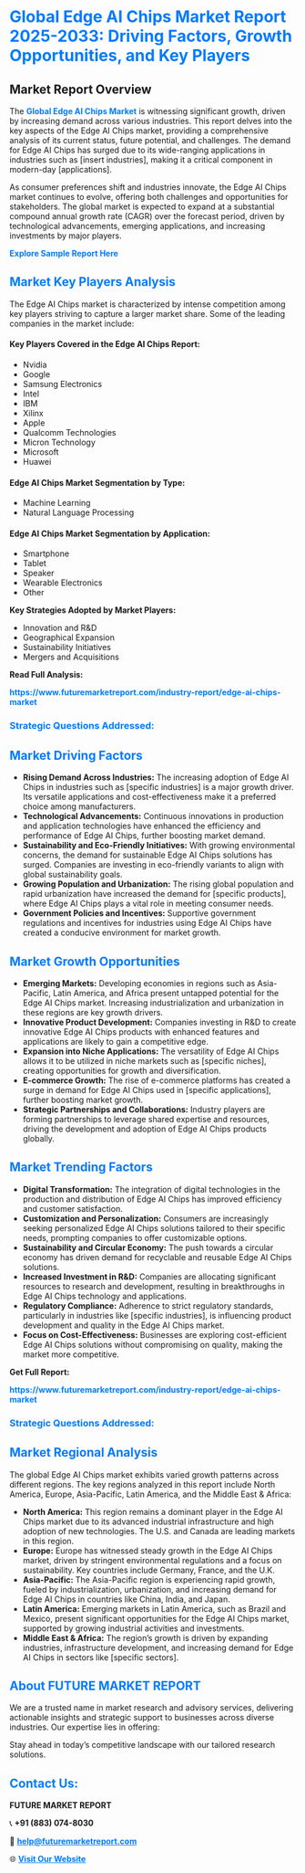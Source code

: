 <h1 style="color: #007BFF;">Global Edge AI Chips Market Report 2025-2033: Driving Factors, Growth Opportunities, and Key Players</h1>

<section id="overview">
<h2>Market Report Overview</h2>
<p>The <a href="https://www.futuremarketreport.com/industry-report/edge-ai-chips-market" style="color: #007BFF; text-decoration: none;"><strong>Global Edge AI Chips Market</strong></a> is witnessing significant growth, driven by increasing demand across various industries. This report delves into the key aspects of the Edge AI Chips market, providing a comprehensive analysis of its current status, future potential, and challenges. The demand for Edge AI Chips has surged due to its wide-ranging applications in industries such as [insert industries], making it a critical component in modern-day [applications].</p>
<p>As consumer preferences shift and industries innovate, the Edge AI Chips market continues to evolve, offering both challenges and opportunities for stakeholders. The global market is expected to expand at a substantial compound annual growth rate (CAGR) over the forecast period, driven by technological advancements, emerging applications, and increasing investments by major players.</p>
</section>

<section id="overview">
<p><a href="https://www.futuremarketreport.com/request-sample/reportId=82333" style="color: #007BFF; text-decoration: none;"><strong>Explore Sample Report Here</strong></a></p>
</section>

<section id="key-players">
<h2 style="color: #007BFF;">Market Key Players Analysis</h2>
<p>The Edge AI Chips market is characterized by intense competition among key players striving to capture a larger market share. Some of the leading companies in the market include:</p>
<h4>Key Players Covered in the Edge AI Chips Report:</h4>
<ul><li>Nvidia</li><li>Google</li><li>Samsung Electronics</li><li>Intel</li><li>IBM</li><li>Xilinx</li><li>Apple</li><li>Qualcomm Technologies</li><li>Micron Technology</li><li>Microsoft</li><li>Huawei</li></ul>
<h4>Edge AI Chips Market Segmentation by Type:</h4>
<ul><li>Machine Learning</li><li>Natural Language Processing</li></ul>

<h4>Edge AI Chips Market Segmentation by Application:</h4>
<ul><li>Smartphone</li><li>Tablet</li><li>Speaker</li><li>Wearable Electronics</li><li>Other</li></ul>
<p><strong>Key Strategies Adopted by Market Players:</strong></p>
<ul>
<li>Innovation and R&D</li>
<li>Geographical Expansion</li>
<li>Sustainability Initiatives</li>
<li>Mergers and Acquisitions</li>
</ul>
</section>

<section>
<p><strong>Read Full Analysis: </strong></p><a href="https://www.futuremarketreport.com/industry-report/edge-ai-chips-market" style="color: #007BFF; text-decoration: none;"><strong>https://www.futuremarketreport.com/industry-report/edge-ai-chips-market</strong></a>
<h3 style="color: #007BFF;">Strategic Questions Addressed:</h3>
</section>

<section id="driving-factors">
<h2 style="color: #007BFF;">Market Driving Factors</h2>
<ul>
<li><strong>Rising Demand Across Industries:</strong> The increasing adoption of Edge AI Chips in industries such as [specific industries] is a major growth driver. Its versatile applications and cost-effectiveness make it a preferred choice among manufacturers.</li>
<li><strong>Technological Advancements:</strong> Continuous innovations in production and application technologies have enhanced the efficiency and performance of Edge AI Chips, further boosting market demand.</li>
<li><strong>Sustainability and Eco-Friendly Initiatives:</strong> With growing environmental concerns, the demand for sustainable Edge AI Chips solutions has surged. Companies are investing in eco-friendly variants to align with global sustainability goals.</li>
<li><strong>Growing Population and Urbanization:</strong> The rising global population and rapid urbanization have increased the demand for [specific products], where Edge AI Chips plays a vital role in meeting consumer needs.</li>
<li><strong>Government Policies and Incentives:</strong> Supportive government regulations and incentives for industries using Edge AI Chips have created a conducive environment for market growth.</li>
</ul>
</section>

<section id="growth-opportunities">
<h2 style="color: #007BFF;">Market Growth Opportunities</h2>
<ul>
<li><strong>Emerging Markets:</strong> Developing economies in regions such as Asia-Pacific, Latin America, and Africa present untapped potential for the Edge AI Chips market. Increasing industrialization and urbanization in these regions are key growth drivers.</li>
<li><strong>Innovative Product Development:</strong> Companies investing in R&D to create innovative Edge AI Chips products with enhanced features and applications are likely to gain a competitive edge.</li>
<li><strong>Expansion into Niche Applications:</strong> The versatility of Edge AI Chips allows it to be utilized in niche markets such as [specific niches], creating opportunities for growth and diversification.</li>
<li><strong>E-commerce Growth:</strong> The rise of e-commerce platforms has created a surge in demand for Edge AI Chips used in [specific applications], further boosting market growth.</li>
<li><strong>Strategic Partnerships and Collaborations:</strong> Industry players are forming partnerships to leverage shared expertise and resources, driving the development and adoption of Edge AI Chips products globally.</li>
</ul>
</section>

<section id="trending-factors">
<h2 style="color: #007BFF;">Market Trending Factors</h2>
<ul>
<li><strong>Digital Transformation:</strong> The integration of digital technologies in the production and distribution of Edge AI Chips has improved efficiency and customer satisfaction.</li>
<li><strong>Customization and Personalization:</strong> Consumers are increasingly seeking personalized Edge AI Chips solutions tailored to their specific needs, prompting companies to offer customizable options.</li>
<li><strong>Sustainability and Circular Economy:</strong> The push towards a circular economy has driven demand for recyclable and reusable Edge AI Chips solutions.</li>
<li><strong>Increased Investment in R&D:</strong> Companies are allocating significant resources to research and development, resulting in breakthroughs in Edge AI Chips technology and applications.</li>
<li><strong>Regulatory Compliance:</strong> Adherence to strict regulatory standards, particularly in industries like [specific industries], is influencing product development and quality in the Edge AI Chips market.</li>
<li><strong>Focus on Cost-Effectiveness:</strong> Businesses are exploring cost-efficient Edge AI Chips solutions without compromising on quality, making the market more competitive.</li>
</ul>
</section>

<section>
<p><strong>Get Full Report: </strong></p><a href="https://www.futuremarketreport.com/industry-report/edge-ai-chips-market" style="color: #007BFF; text-decoration: none;"><strong>https://www.futuremarketreport.com/industry-report/edge-ai-chips-market</strong></a>
<h3 style="color: #007BFF;">Strategic Questions Addressed:</h3>
</section>


<section id="regional-analysis">
<h2 style="color: #007BFF;">Market Regional Analysis</h2>
<p>The global Edge AI Chips market exhibits varied growth patterns across different regions. The key regions analyzed in this report include North America, Europe, Asia-Pacific, Latin America, and the Middle East & Africa:</p>
<ul>
<li><strong>North America:</strong> This region remains a dominant player in the Edge AI Chips market due to its advanced industrial infrastructure and high adoption of new technologies. The U.S. and Canada are leading markets in this region.</li>
<li><strong>Europe:</strong> Europe has witnessed steady growth in the Edge AI Chips market, driven by stringent environmental regulations and a focus on sustainability. Key countries include Germany, France, and the U.K.</li>
<li><strong>Asia-Pacific:</strong> The Asia-Pacific region is experiencing rapid growth, fueled by industrialization, urbanization, and increasing demand for Edge AI Chips in countries like China, India, and Japan.</li>
<li><strong>Latin America:</strong> Emerging markets in Latin America, such as Brazil and Mexico, present significant opportunities for the Edge AI Chips market, supported by growing industrial activities and investments.</li>
<li><strong>Middle East & Africa:</strong> The region’s growth is driven by expanding industries, infrastructure development, and increasing demand for Edge AI Chips in sectors like [specific sectors].</li>
</ul>
</section>

<footer>
<h2 style="color: #007BFF;">About FUTURE MARKET REPORT</h2>
<p>We are a trusted name in market research and advisory services, delivering actionable insights and strategic support to businesses across diverse industries. Our expertise lies in offering:</p>

<p>Stay ahead in today’s competitive landscape with our tailored research solutions.</p>

<h2 style="color: #007BFF;">Contact Us:</h2>
<p><strong>FUTURE MARKET REPORT</strong></p>
<p>📞 <strong>+91 (883) 074-8030</strong></p>
<p>📧 <strong><a href="mailto:help@futuremarketreport.com" style="color: #007BFF;">help@futuremarketreport.com</a></strong></p>
<p>🌐 <strong><a href="https://www.futuremarketreport.com/" style="color: #007BFF;">Visit Our Website</a></strong></p>
</footer>